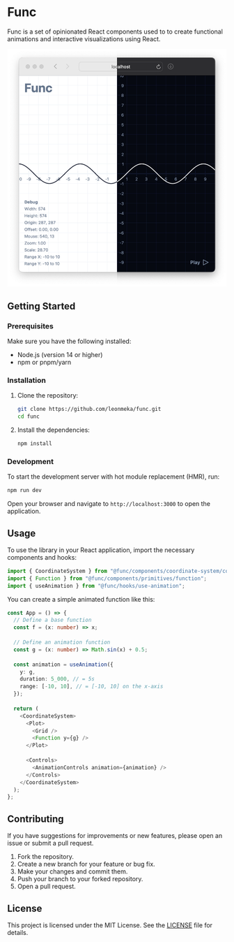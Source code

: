 # Func

Func is a set of opinionated React components used to to create functional animations and interactive visualizations using React.

![Thumbnai](./assets/thumbnail.png)

## Getting Started

### Prerequisites

Make sure you have the following installed:

- Node.js (version 14 or higher)
- npm or pnpm/yarn

### Installation

1. Clone the repository:

   ```bash
   git clone https://github.com/leonmeka/func.git
   cd func
   ```

2. Install the dependencies:

   ```bash
   npm install
   ```

### Development

To start the development server with hot module replacement (HMR), run:

```bash
npm run dev
```

Open your browser and navigate to `http://localhost:3000` to open the application.

## Usage

To use the library in your React application, import the necessary components and hooks:

```typescript
import { CoordinateSystem } from "@func/components/coordinate-system/coordinate-system";
import { Function } from "@func/components/primitives/function";
import { useAnimation } from "@func/hooks/use-animation";
```

You can create a simple animated function like this:

```typescript
const App = () => {
  // Define a base function
  const f = (x: number) => x;

  // Define an animation function
  const g = (x: number) => Math.sin(x) + 0.5;

  const animation = useAnimation({
    y: g,
    duration: 5_000, // = 5s
    range: [-10, 10], // = [-10, 10] on the x-axis
  });

  return (
    <CoordinateSystem>
      <Plot>
        <Grid />
        <Function y={g} />
      </Plot>

      <Controls>
        <AnimationControls animation={animation} />
      </Controls>
    </CoordinateSystem>
  );
};
```

## Contributing

If you have suggestions for improvements or new features, please open an issue or submit a pull request.

1. Fork the repository.
2. Create a new branch for your feature or bug fix.
3. Make your changes and commit them.
4. Push your branch to your forked repository.
5. Open a pull request.

## License

This project is licensed under the MIT License. See the [LICENSE](LICENSE) file for details.
